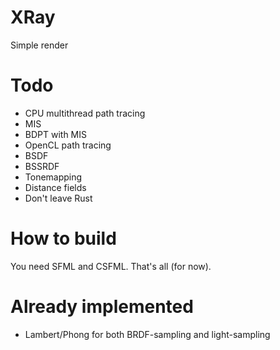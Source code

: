 # XRay
Simple render

# Todo
* CPU multithread path tracing
* MIS
* BDPT with MIS
* OpenCL path tracing
* BSDF
* BSSRDF
* Tonemapping
* Distance fields
* Don't leave Rust

# How to build
You need SFML and CSFML. That's all (for now).

# Already implemented
* Lambert/Phong for both BRDF-sampling and light-sampling
